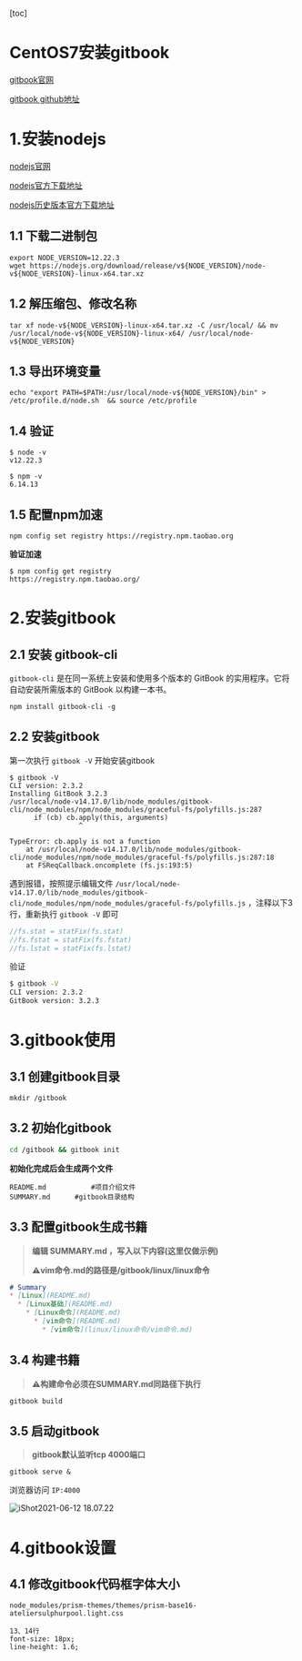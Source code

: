 [toc]

# CentOS7安装gitbook



[gitbook官网](https://www.gitbook.com/)

[gitbook github地址](https://github.com/GitbookIO/gitbook)





# 1.安装nodejs

[nodejs官网](https://nodejs.org/en/)

[nodejs官方下载地址](https://nodejs.org/en/download/)

[nodejs历史版本官方下载地址](https://nodejs.org/en/download/releases/)

## 1.1 下载二进制包

```shell
export NODE_VERSION=12.22.3
wget https://nodejs.org/download/release/v${NODE_VERSION}/node-v${NODE_VERSION}-linux-x64.tar.xz
```



## 1.2 解压缩包、修改名称

```shell
tar xf node-v${NODE_VERSION}-linux-x64.tar.xz -C /usr/local/ && mv /usr/local/node-v${NODE_VERSION}-linux-x64/ /usr/local/node-v${NODE_VERSION}
```



## 1.3 导出环境变量

```shell
echo "export PATH=$PATH:/usr/local/node-v${NODE_VERSION}/bin" > /etc/profile.d/node.sh  && source /etc/profile
```



## 1.4 验证

```shell
$ node -v
v12.22.3

$ npm -v
6.14.13
```



## 1.5 配置npm加速

```shell
npm config set registry https://registry.npm.taobao.org
```



**验证加速**

```shell
$ npm config get registry
https://registry.npm.taobao.org/
```





# 2.安装gitbook

## 2.1 安装 gitbook-cli

`gitbook-cli` 是在同一系统上安装和使用多个版本的 GitBook 的实用程序。它将自动安装所需版本的 GitBook 以构建一本书。

```shell
npm install gitbook-cli -g
```



## 2.2 安装gitbook

第一次执行 `gitbook -V` 开始安装gitbook

```shell
$ gitbook -V
CLI version: 2.3.2
Installing GitBook 3.2.3
/usr/local/node-v14.17.0/lib/node_modules/gitbook-cli/node_modules/npm/node_modules/graceful-fs/polyfills.js:287
      if (cb) cb.apply(this, arguments)
                 ^

TypeError: cb.apply is not a function
    at /usr/local/node-v14.17.0/lib/node_modules/gitbook-cli/node_modules/npm/node_modules/graceful-fs/polyfills.js:287:18
    at FSReqCallback.oncomplete (fs.js:193:5)
```



遇到报错，按照提示编辑文件 `/usr/local/node-v14.17.0/lib/node_modules/gitbook-cli/node_modules/npm/node_modules/graceful-fs/polyfills.js` ，注释以下3行，重新执行 `gitbook -V` 即可

```js
//fs.stat = statFix(fs.stat)
//fs.fstat = statFix(fs.fstat)
//fs.lstat = statFix(fs.lstat)
```



验证

```sh
$ gitbook -V
CLI version: 2.3.2
GitBook version: 3.2.3
```



# 3.gitbook使用

## 3.1 创建gitbook目录

```shell
mkdir /gitbook 
```



## 3.2 初始化gitbook

```sh
cd /gitbook && gitbook init
```



**初始化完成后会生成两个文件**

```shell
README.md			#项目介绍文件
SUMMARY.md		#gitbook目录结构
```



## 3.3 配置gitbook生成书籍

> **编辑 SUMMARY.md ，写入以下内容(这里仅做示例)**
>
> **⚠️vim命令.md的路径是/gitbook/linux/linux命令**

```markdown
# Summary
* [Linux](README.md)
  * [Linux基础](README.md)
    * [Linux命令](README.md)
      * [vim命令](README.md)
        * [vim命令](linux/linux命令/vim命令.md)
```



## 3.4 构建书籍

> **⚠️构建命令必须在SUMMARY.md同路径下执行**

```
gitbook build
```



## 3.5 启动gitbook

> **gitbook默认监听tcp 4000端口**

```shell
gitbook serve &
```



浏览器访问 `IP:4000`

![iShot2021-06-12 18.07.22](https://gitea.pptfz.cn/pptfz/picgo-images/raw/branch/master/img/iShot2021-06-12%2018.07.22.png)



# 4.gitbook设置

## 4.1 修改gitbook代码框字体大小

```shell
node_modules/prism-themes/themes/prism-base16-ateliersulphurpool.light.css

13、14行
font-size: 18px;
line-height: 1.6;
```



